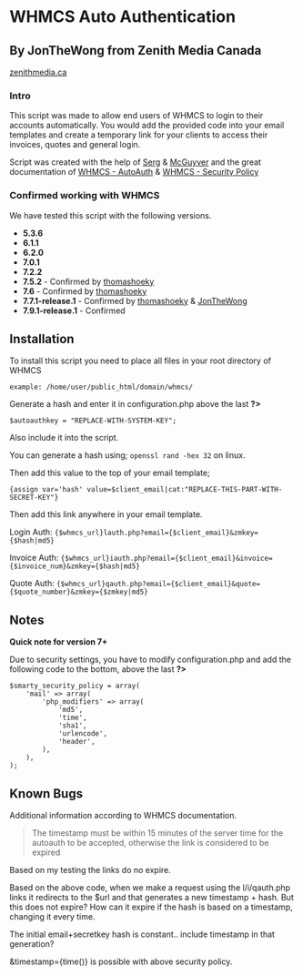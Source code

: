 # WHMCS Auto Authentication
## By JonTheWong from Zenith Media Canada
[zenithmedia.ca](https://zenithmedia.ca/?utm_source=github&utm_medium=code&utm_campaign=code)

### Intro
This script was made to allow end users of WHMCS to login to their accounts automatically.
You would add the provided code into your email templates and create a temporary link for your clients to access their invoices, quotes and general login.

Script was created with the help of [Serg](http://www.whmcsjet.com/autologin-link-in-whmcs-email/) & [McGuyver](http://maxserver.com.br) and the great documentation of [WHMCS - AutoAuth](http://docs.whmcs.com/AutoAuth) & [WHMCS - Security Policy](https://docs.whmcs.com/Smarty_Security_Policy)

### Confirmed working with WHMCS
We have tested this script with the following versions.
* **5.3.6**
* **6.1.1**
* **6.2.0**
* **7.0.1**
* **7.2.2**
* **7.5.2** - Confirmed by [thomashoeky](https://github.com/thomashoeky)
* **7.6** - Confirmed by [thomashoeky](https://github.com/thomashoeky)
* **7.7.1-release.1** - Confirmed by [thomashoeky](https://github.com/thomashoeky) & [JonTheWong](https://github.com/JonTheWong)
* **7.9.1-release.1** - Confirmed


## Installation

To install this script you need to place all files in your root directory of WHMCS

`example: /home/user/public_html/domain/whmcs/`

Generate a hash and enter it in configuration.php above the last **?>**

`$autoauthkey = "REPLACE-WITH-SYSTEM-KEY";`

Also include it into the script.

You can generate a hash using; `openssl rand -hex 32` on linux.

Then add this value to the top of your email template;

`{assign var='hash' value=$client_email|cat:"REPLACE-THIS-PART-WITH-SECRET-KEY"}`

Then add this link anywhere in your email template.

Login Auth: `{$whmcs_url}lauth.php?email={$client_email}&zmkey={$hash|md5}`

Invoice Auth: `{$whmcs_url}iauth.php?email={$client_email}&invoice={$invoice_num}&zmkey={$hash|md5}`

Quote Auth:
`{$whmcs_url}qauth.php?email={$client_email}&quote={$quote_number}&zmkey={$zmkey|md5}`

## Notes
**Quick note for version 7+**

Due to security settings, you have to modify configuration.php and add the following code to the bottom, above the last **?>**

```
$smarty_security_policy = array(
    'mail' => array(
        'php_modifiers' => array(
            'md5',
            'time',
            'sha1',
            'urlencode',
            'header',
        ),
    ),
);
```

## Known Bugs

Additional information according to WHMCS documentation.

>The timestamp must be within 15 minutes of the server time for the autoauth to be accepted, otherwise the link is considered to be expired

Based on my testing the links do no expire.

Based on the above code, when we make a request using the l/i/qauth.php links it redirects to the $url and that generates a new timestamp + hash. But this does not expire?
How can it expire if the hash is based on a timestamp, changing it every time.

The initial email+secretkey hash is constant.. include timestamp in that generation?

&timestamp={time()} is possible with above security policy.

